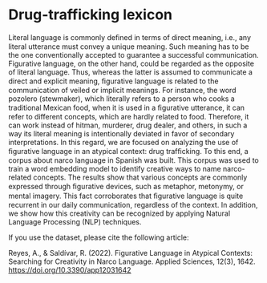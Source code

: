 # Drug-trafficking lexicon

Literal language is commonly deﬁned in terms of direct meaning, i.e., any literal utterance must convey a unique meaning. Such meaning has to be the one conventionally accepted to guarantee a successful communication. Figurative language, on the other hand, could be regarded as the opposite of literal language. Thus, whereas the latter is assumed to communicate a direct and explicit meaning, ﬁgurative language is related to the communication of veiled or implicit meanings. For instance, the word pozolero (stewmaker), which literally refers to a person who cooks a traditional Mexican food, when it is used in a ﬁgurative utterance, it can refer to different concepts, which are hardly related to food. Therefore, it can work instead of hitman, murderer, drug dealer, and others, in such a way its literal meaning is intentionally deviated in favor of secondary interpretations. In this regard, we are focused on analyzing the use of ﬁgurative language in an atypical context: drug trafﬁcking. To this end, a corpus about narco language in Spanish was built. This corpus was used to train a word embedding model to identify creative ways to name narco-related concepts. The results show that various concepts are commonly expressed through ﬁgurative devices, such as metaphor, metonymy, or mental imagery. This fact corroborates that ﬁgurative language is quite recurrent in our daily communication, regardless of the context. In addition, we show how this creativity can be recognized by applying Natural Language Processing (NLP) techniques.

If you use the dataset, please cite the following article:

Reyes, A., & Saldívar, R. (2022). Figurative Language in Atypical Contexts: Searching for Creativity in Narco Language. Applied Sciences, 12(3), 1642. https://doi.org/10.3390/app12031642
